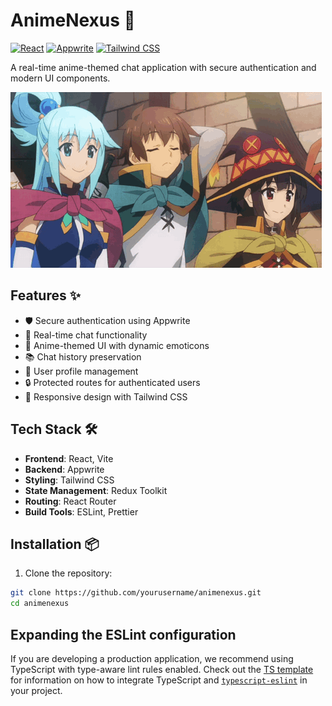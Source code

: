 # AnimeNexus 🎌

[![React](https://img.shields.io/badge/React-18.2-blue)](https://react.dev/)
[![Appwrite](https://img.shields.io/badge/Appwrite-1.3-red)](https://appwrite.io/)
[![Tailwind CSS](https://img.shields.io/badge/Tailwind_CSS-3.3-blueviolet)](https://tailwindcss.com/)

A real-time anime-themed chat application with secure authentication and modern UI components.

![AnimeNexus Preview](/public/images/welcome.gif) <!-- Add actual screenshot path -->

## Features ✨
- 🛡️ Secure authentication using Appwrite
- 💬 Real-time chat functionality
- 🎨 Anime-themed UI with dynamic emoticons
- 📚 Chat history preservation
- 👤 User profile management
- 🔒 Protected routes for authenticated users
- 📱 Responsive design with Tailwind CSS

## Tech Stack 🛠️
- **Frontend**: React, Vite
- **Backend**: Appwrite
- **Styling**: Tailwind CSS
- **State Management**: Redux Toolkit
- **Routing**: React Router
- **Build Tools**: ESLint, Prettier

## Installation 📦

1. Clone the repository:
```bash
git clone https://github.com/yourusername/animenexus.git
cd animenexus
```

## Expanding the ESLint configuration

If you are developing a production application, we recommend using TypeScript with type-aware lint rules enabled. Check out the [TS template](https://github.com/vitejs/vite/tree/main/packages/create-vite/template-react-ts) for information on how to integrate TypeScript and [`typescript-eslint`](https://typescript-eslint.io) in your project.